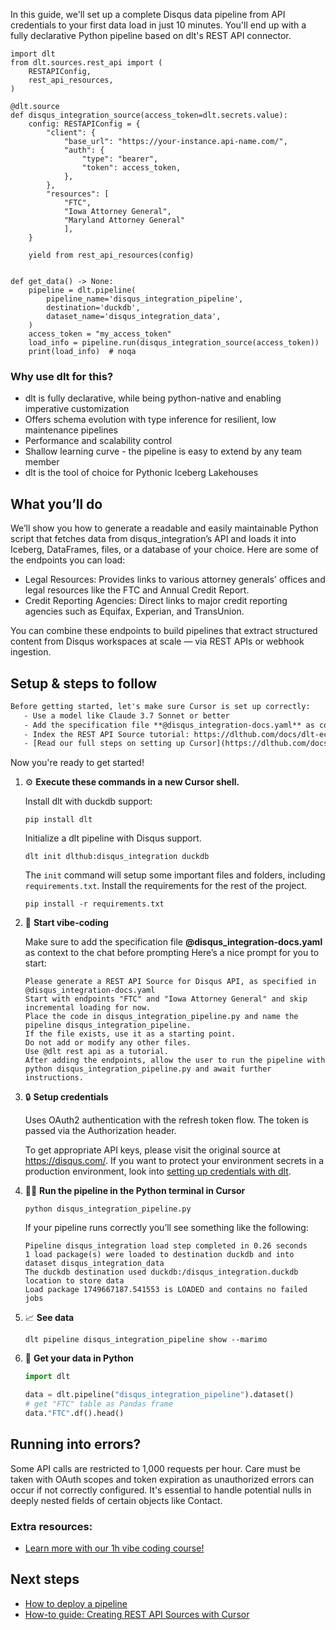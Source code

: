 In this guide, we'll set up a complete Disqus data pipeline from API credentials to your first data load in just 10 minutes. You'll end up with a fully declarative Python pipeline based on dlt's REST API connector.

```python-outcome
import dlt
from dlt.sources.rest_api import (
    RESTAPIConfig,
    rest_api_resources,
)

@dlt.source
def disqus_integration_source(access_token=dlt.secrets.value):
    config: RESTAPIConfig = {
        "client": {
            "base_url": "https://your-instance.api-name.com/",
            "auth": {
                "type": "bearer",
                "token": access_token,
            },
        },
        "resources": [
            "FTC",
            "Iowa Attorney General",
            "Maryland Attorney General"
            ],
    }

    yield from rest_api_resources(config)


def get_data() -> None:
    pipeline = dlt.pipeline(
        pipeline_name='disqus_integration_pipeline',
        destination='duckdb',
        dataset_name='disqus_integration_data', 
    )
    access_token = "my_access_token"
    load_info = pipeline.run(disqus_integration_source(access_token))
    print(load_info)  # noqa
```

### Why use dlt for this?

- dlt is fully declarative, while being python-native and enabling imperative customization
- Offers schema evolution with type inference for resilient, low maintenance pipelines
- Performance and scalability control
- Shallow learning curve - the pipeline is easy to extend by any team member
- dlt is the tool of choice for Pythonic Iceberg Lakehouses

## What you’ll do

We’ll show you how to generate a readable and easily maintainable Python script that fetches data from disqus_integration’s API and loads it into Iceberg, DataFrames, files, or a database of your choice. Here are some of the endpoints you can load:

- Legal Resources: Provides links to various attorney generals' offices and legal resources like the FTC and Annual Credit Report.
- Credit Reporting Agencies: Direct links to major credit reporting agencies such as Equifax, Experian, and TransUnion.

You can combine these endpoints to build pipelines that extract structured content from Disqus workspaces at scale — via REST APIs or webhook ingestion.

## Setup & steps to follow

```default
Before getting started, let's make sure Cursor is set up correctly:
   - Use a model like Claude 3.7 Sonnet or better
   - Add the specification file **@disqus_integration-docs.yaml** as context
   - Index the REST API Source tutorial: https://dlthub.com/docs/dlt-ecosystem/verified-sources/rest_api/ and add it to context as **@dlt rest api**
   - [Read our full steps on setting up Cursor](https://dlthub.com/docs/dlt-ecosystem/llm-tooling/cursor-restapi#23-configuring-cursor-with-documentation)
```

Now you're ready to get started! 

1. ⚙️ **Execute these commands in a new Cursor shell.**
    
    Install dlt with duckdb support:
    ```shell
    pip install dlt
    ```

    Initialize a dlt pipeline with Disqus support.
    ```shell
    dlt init dlthub:disqus_integration duckdb
    ```

    The `init` command will setup some important files and folders, including `requirements.txt`. Install the requirements for the rest of the project.
    ```shell
    pip install -r requirements.txt
    ```
    
2. 🤠 **Start vibe-coding**
    
    Make sure to add the specification file **@disqus_integration-docs.yaml** as context to the chat before prompting
    Here’s a nice prompt for you to start: 
    
    ```prompt
    Please generate a REST API Source for Disqus API, as specified in @disqus_integration-docs.yaml 
    Start with endpoints "FTC" and "Iowa Attorney General" and skip incremental loading for now. 
    Place the code in disqus_integration_pipeline.py and name the pipeline disqus_integration_pipeline. 
    If the file exists, use it as a starting point. 
    Do not add or modify any other files. 
    Use @dlt rest api as a tutorial. 
    After adding the endpoints, allow the user to run the pipeline with python disqus_integration_pipeline.py and await further instructions.
    ```

    
3. 🔒 **Setup credentials** 
    
    Uses OAuth2 authentication with the refresh token flow. The token is passed via the Authorization header.
    
    To get appropriate API keys, please visit the original source at https://disqus.com/.
    If you want to protect your environment secrets in a production environment, look into [setting up credentials with dlt](https://dlthub.com/docs/walkthroughs/add_credentials).
    
4. 🏃‍♀️ **Run the pipeline in the Python terminal in Cursor**
    
    ```shell
    python disqus_integration_pipeline.py
    ```
    
    If your pipeline runs correctly you’ll see something like the following:
    
    ```shell
    Pipeline disqus_integration load step completed in 0.26 seconds
    1 load package(s) were loaded to destination duckdb and into dataset disqus_integration_data
    The duckdb destination used duckdb:/disqus_integration.duckdb location to store data
    Load package 1749667187.541553 is LOADED and contains no failed jobs
    ```
    
5. 📈 **See data**
    
    ```shell
    dlt pipeline disqus_integration_pipeline show --marimo
    ```
    
6. 🐍 **Get your data in Python**
    
    ```python
    import dlt

   data = dlt.pipeline("disqus_integration_pipeline").dataset()
   # get "FTC" table as Pandas frame
   data."FTC".df().head()
    ```

## Running into errors?

Some API calls are restricted to 1,000 requests per hour. Care must be taken with OAuth scopes and token expiration as unauthorized errors can occur if not correctly configured. It's essential to handle potential nulls in deeply nested fields of certain objects like Contact.

### Extra resources:

- [Learn more with our 1h vibe coding course!](https://www.youtube.com/watch?v=GGid70rnJuM)

## Next steps

- [How to deploy a pipeline](https://dlthub.com/docs/walkthroughs/deploy-a-pipeline)
- [How-to guide: Creating REST API Sources with Cursor](https://dlthub.com/docs/dlt-ecosystem/llm-tooling/cursor-restapi)